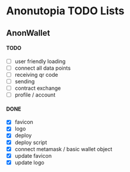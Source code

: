 # Anonutopia TODO Lists

## AnonWallet

#### TODO

- [ ] user friendly loading
- [ ] connect all data points
- [ ] receiving qr code
- [ ] sending
- [ ] contract exchange
- [ ] profile / account

#### DONE

- [x] favicon
- [x] logo
- [x] deploy
- [x] deploy script
- [x] connect metamask / basic wallet object
- [x] update favicon
- [x] update logo
